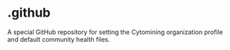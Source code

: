 # .github
A special GitHub repository for setting the Cytomining organization profile and default community health files.

